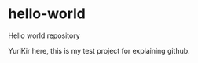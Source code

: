 # hello-world

Hello world repository

YuriKir here, this is my test project for explaining github.

